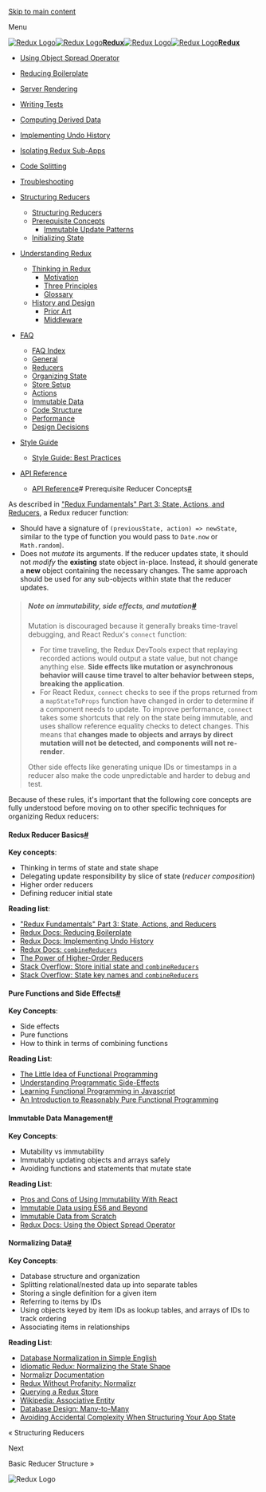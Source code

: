 <a href="#main" class="skipToContent_1oUP">Skip to main content</a>

Menu

<a href="../../index.html" class="navbar__brand"><img src="../../../d33wubrfki0l68.cloudfront.net/0834d0215db51e91525a25acf97433051f280f2f/c30f5/img/redux.svg" alt="Redux Logo" class="themedImage_1VuW themedImage--light_3UqQ navbar__logo" /><img src="../../../d33wubrfki0l68.cloudfront.net/0834d0215db51e91525a25acf97433051f280f2f/c30f5/img/redux.svg" alt="Redux Logo" class="themedImage_1VuW themedImage--dark_hz6m navbar__logo" /><strong>Redux</strong></a><a href="../../index.html" class="navbar__brand"><img src="../../../d33wubrfki0l68.cloudfront.net/0834d0215db51e91525a25acf97433051f280f2f/c30f5/img/redux.svg" alt="Redux Logo" class="themedImage_1VuW themedImage--light_3UqQ navbar__logo" /><img src="../../../d33wubrfki0l68.cloudfront.net/0834d0215db51e91525a25acf97433051f280f2f/c30f5/img/redux.svg" alt="Redux Logo" class="themedImage_1VuW themedImage--dark_hz6m navbar__logo" /><strong>Redux</strong></a>

- <a href="../using-object-spread-operator.html" class="menu__link">Using Object Spread Operator</a>
- <a href="../reducing-boilerplate.html" class="menu__link">Reducing Boilerplate</a>
- <a href="../server-rendering.html" class="menu__link">Server Rendering</a>
- <a href="../writing-tests.html" class="menu__link">Writing Tests</a>
- <a href="../computing-derived-data.html" class="menu__link">Computing Derived Data</a>
- <a href="../implementing-undo-history.html" class="menu__link">Implementing Undo History</a>
- <a href="../isolating-redux-sub-apps.html" class="menu__link">Isolating Redux Sub-Apps</a>
- <a href="../code-splitting.html" class="menu__link">Code Splitting</a>
- <a href="../troubleshooting.html" class="menu__link">Troubleshooting</a>
- <a href="#!" class="menu__link menu__link--sublist menu__link--active">Structuring Reducers</a>
  - <a href="structuring-reducers.html" class="menu__link">Structuring Reducers</a>
  - <a href="prerequisite-concepts.html" class="menu__link menu__link--active active">Prerequisite Concepts</a>
    - <a href="immutable-update-patterns.html" class="menu__link">Immutable Update Patterns</a>
  - <a href="initializing-state.html" class="menu__link">Initializing State</a>
- <a href="#!" class="menu__link menu__link--sublist">Understanding Redux</a>
  - <a href="#!" class="menu__link menu__link--sublist">Thinking in Redux</a>
    - <a href="../../understanding/thinking-in-redux/motivation.html" class="menu__link">Motivation</a>
    - <a href="../../understanding/thinking-in-redux/three-principles.html" class="menu__link">Three Principles</a>
    - <a href="../../understanding/thinking-in-redux/glossary.html" class="menu__link">Glossary</a>
  - <a href="#!" class="menu__link menu__link--sublist">History and Design</a>
    - <a href="../../understanding/history-and-design/prior-art.html" class="menu__link">Prior Art</a>
    - <a href="../../understanding/history-and-design/middleware.html" class="menu__link">Middleware</a>
- <a href="#!" class="menu__link menu__link--sublist">FAQ</a>

  - <a href="../../faq.html" class="menu__link">FAQ Index</a>
  - <a href="../../faq/general.html" class="menu__link">General</a>
  - <a href="../../faq/reducers.html" class="menu__link">Reducers</a>
  - <a href="../../faq/organizing-state.html" class="menu__link">Organizing State</a>
  - <a href="../../faq/store-setup.html" class="menu__link">Store Setup</a>
  - <a href="../../faq/actions.html" class="menu__link">Actions</a>
  - <a href="../../faq/immutable-data.html" class="menu__link">Immutable Data</a>
  - <a href="../../faq/code-structure.html" class="menu__link">Code Structure</a>
  - <a href="../../faq/performance.html" class="menu__link">Performance</a>
  - <a href="../../faq/design-decisions.html" class="menu__link">Design Decisions</a>

- <a href="#!" class="menu__link menu__link--sublist">Style Guide</a>
  - <a href="../../style-guide/style-guide.html" class="menu__link">Style Guide: Best Practices</a>
- <a href="#!" class="menu__link menu__link--sublist">API Reference</a>
  - <a href="../../api/api-reference.html" class="menu__link">API Reference</a># <span id="prerequisite-reducer-concepts" class="anchor enhancedAnchor_2LWZ"></span>Prerequisite Reducer Concepts<a href="#prerequisite-reducer-concepts" class="hash-link" title="Direct link to heading">#</a>

As described in ["Redux Fundamentals" Part 3: State, Actions, and Reducers](../../tutorials/fundamentals/part-3-state-actions-reducers.html), a Redux reducer function:

- Should have a signature of `(previousState, action) => newState`, similar to the type of function you would pass to `Date.now` or `Math.random`).
- Does not _mutate_ its arguments. If the reducer updates state, it should not _modify_ the **existing** state object in-place. Instead, it should generate a **new** object containing the necessary changes. The same approach should be used for any sub-objects within state that the reducer updates.

> ##### <span id="note-on-immutability-side-effects-and-mutation" class="anchor enhancedAnchor_2LWZ"></span>Note on immutability, side effects, and mutation<a href="#note-on-immutability-side-effects-and-mutation" class="hash-link" title="Direct link to heading">#</a>
>
> Mutation is discouraged because it generally breaks time-travel debugging, and React Redux's `connect` function:
>
> - For time traveling, the Redux DevTools expect that replaying recorded actions would output a state value, but not change anything else. **Side effects like mutation or asynchronous behavior will cause time travel to alter behavior between steps, breaking the application**.
> - For React Redux, `connect` checks to see if the props returned from a `mapStateToProps` function have changed in order to determine if a component needs to update. To improve performance, `connect` takes some shortcuts that rely on the state being immutable, and uses shallow reference equality checks to detect changes. This means that **changes made to objects and arrays by direct mutation will not be detected, and components will not re-render**.
>
> Other side effects like generating unique IDs or timestamps in a reducer also make the code unpredictable and harder to debug and test.

Because of these rules, it's important that the following core concepts are fully understood before moving on to other specific techniques for organizing Redux reducers:

#### <span id="redux-reducer-basics" class="anchor enhancedAnchor_2LWZ"></span>Redux Reducer Basics<a href="#redux-reducer-basics" class="hash-link" title="Direct link to heading">#</a>

**Key concepts**:

- Thinking in terms of state and state shape
- Delegating update responsibility by slice of state (_reducer composition_)
- Higher order reducers
- Defining reducer initial state

**Reading list**:

- ["Redux Fundamentals" Part 3: State, Actions, and Reducers](../../tutorials/fundamentals/part-3-state-actions-reducers.html)
- [Redux Docs: Reducing Boilerplate](../reducing-boilerplate.html)
- [Redux Docs: Implementing Undo History](../implementing-undo-history.html)
- [Redux Docs: `combineReducers`](../../api/combinereducers.html)
- [The Power of Higher-Order Reducers](../../../slides.com/omnidan/hor.html#/)
- [Stack Overflow: Store initial state and `combineReducers`](../../../stackoverflow.com/questions/33749759/read-stores-initial-state-in-redux-reducer.html)
- [Stack Overflow: State key names and `combineReducers`](../../../stackoverflow.com/questions/35667775/state-in-redux-react-app-has-a-property-with-the-name-of-the-reducer.html)

#### <span id="pure-functions-and-side-effects" class="anchor enhancedAnchor_2LWZ"></span>Pure Functions and Side Effects<a href="#pure-functions-and-side-effects" class="hash-link" title="Direct link to heading">#</a>

**Key Concepts**:

- Side effects
- Pure functions
- How to think in terms of combining functions

**Reading List**:

- [The Little Idea of Functional Programming](../../../jaysoo.ca/2016/01/13/functional-programming-little-ideas/index.html)
- [Understanding Programmatic Side-Effects](../../../c2fo.io/c2fo/programming/2016/05/11/understanding-programmatic-side-effects/index.html)
- [Learning Functional Programming in Javascript](../../../www.youtube.com/watchf8b8.html)
- [An Introduction to Reasonably Pure Functional Programming](../../../www.sitepoint.com/an-introduction-to-reasonably-pure-functional-programming/index.html)

#### <span id="immutable-data-management" class="anchor enhancedAnchor_2LWZ"></span>Immutable Data Management<a href="#immutable-data-management" class="hash-link" title="Direct link to heading">#</a>

**Key Concepts**:

- Mutability vs immutability
- Immutably updating objects and arrays safely
- Avoiding functions and statements that mutate state

**Reading List**:

- [Pros and Cons of Using Immutability With React](../../../reactkungfu.com/2015/08/pros-and-cons-of-using-immutability-with-react-js/index.html)
- [Immutable Data using ES6 and Beyond](../../../wecodetheweb.com/2016/02/12/immutable-javascript-using-es6-and-beyond/index.html)
- [Immutable Data from Scratch](../../../ryanfunduk.com/articles/immutable-data-from-scratch/index.html)
- [Redux Docs: Using the Object Spread Operator](../using-object-spread-operator.html)

#### <span id="normalizing-data" class="anchor enhancedAnchor_2LWZ"></span>Normalizing Data<a href="#normalizing-data" class="hash-link" title="Direct link to heading">#</a>

**Key Concepts**:

- Database structure and organization
- Splitting relational/nested data up into separate tables
- Storing a single definition for a given item
- Referring to items by IDs
- Using objects keyed by item IDs as lookup tables, and arrays of IDs to track ordering
- Associating items in relationships

**Reading List**:

- [Database Normalization in Simple English](../../../www.essentialsql.com/get-ready-to-learn-sql-database-normalization-explained-in-simple-english/index.html)
- [Idiomatic Redux: Normalizing the State Shape](../../../egghead.io/lessons/javascript-redux-normalizing-the-state-shape.html)
- [Normalizr Documentation](../../../github.com/paularmstrong/normalizr.html)
- [Redux Without Profanity: Normalizr](../../../tonyhb.gitbooks.io/redux-without-profanity/content/normalizer.html)
- [Querying a Redux Store](../../../medium.com/%40adamrackis/querying-a-redux-store-37db8c7f3b0f.html)
- [Wikipedia: Associative Entity](../../../en.wikipedia.org/wiki/Associative_entity.html)
- [Database Design: Many-to-Many](../../../web.csulb.edu/colleges/coe/cecs/dbdesign/dbdesignac24.html?page=manymany.php)
- [Avoiding Accidental Complexity When Structuring Your App State](../../../medium.com/hackernoon/avoiding-accidental-complexity-when-structuring-your-app-state-6e6d22ad5e2a.html)

<a href="structuring-reducers.html" class="pagination-nav__link"></a>

« Structuring Reducers

<a href="basic-reducer-structure.html" class="pagination-nav__link"></a>

Next

Basic Reducer Structure »

<img src="../../../d33wubrfki0l68.cloudfront.net/0834d0215db51e91525a25acf97433051f280f2f/c30f5/img/redux.svg" alt="Redux Logo" class="themedImage_1VuW themedImage--dark_hz6m footer__logo" /></a>
